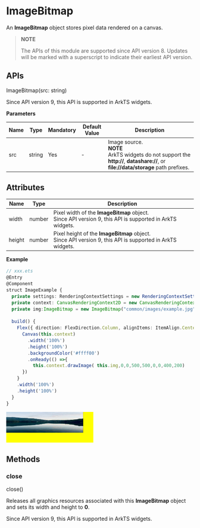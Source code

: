 # ImageBitmap

An **ImageBitmap** object stores pixel data rendered on a canvas.

>  **NOTE**
>
>  The APIs of this module are supported since API version 8. Updates will be marked with a superscript to indicate their earliest API version.

## APIs

ImageBitmap(src: string)

Since API version 9, this API is supported in ArkTS widgets.

**Parameters**

| Name| Type| Mandatory| Default Value| Description                                                    |
| ------ | -------- | ---- | ------ | ------------------------------------------------------------ |
| src    | string   | Yes  | -      | Image source.<br>**NOTE**<br>ArkTS widgets do not support the **http://**, **datashare://**, or **file://data/storage** path prefixes.|

## Attributes

| Name| Type| Description|
| -------- | -------- | -------- |
| width | number | Pixel width of the **ImageBitmap** object.<br>Since API version 9, this API is supported in ArkTS widgets.|
| height | number | Pixel height of the **ImageBitmap** object.<br>Since API version 9, this API is supported in ArkTS widgets.|

**Example**

  ```ts
  // xxx.ets
  @Entry
  @Component
  struct ImageExample {
    private settings: RenderingContextSettings = new RenderingContextSettings(true)
    private context: CanvasRenderingContext2D = new CanvasRenderingContext2D(this.settings)
    private img:ImageBitmap = new ImageBitmap("common/images/example.jpg")

    build() {
      Flex({ direction: FlexDirection.Column, alignItems: ItemAlign.Center, justifyContent: FlexAlign.Center }) {
        Canvas(this.context)
          .width('100%')
          .height('100%')
          .backgroundColor('#ffff00')
          .onReady(() =>{
            this.context.drawImage( this.img,0,0,500,500,0,0,400,200)
        })
      }
      .width('100%')
      .height('100%')
    }
  }
  ```

  ![en-us_image_0000001194352442](figures/en-us_image_0000001194352442.png)



## Methods


### close

close()

Releases all graphics resources associated with this **ImageBitmap** object and sets its width and height to **0**.

Since API version 9, this API is supported in ArkTS widgets.
